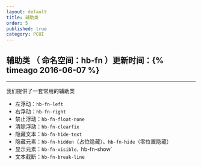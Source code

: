 ```yaml
---
layout: default
title: 辅助类
order: 5
published: true
category: PCUI
---
```


## 辅助类 <span class="text-small-title">（ 命名空间：hb-fn ）</span><span class="pull-right small">更新时间：{% timeago 2016-06-07 %}</span>
--------

我们提供了一套常用的辅助类

- 左浮动：`hb-fn-left`
- 右浮动：`hb-fn-right`
- 禁止浮动：`hb-fn-float-none`
- 清除浮动：`hb-fn-clearfix`
- 隐藏文本：`hb-fn-hide-text`
- 隐藏元素：`hb-fn-hidden`（占位隐藏）、`hb-fn-hide`（零位置隐藏）
- 显示元素：`hb-fn-visible、`hb-fn-show`
- 文本截断：`hb-fn-break-line`
